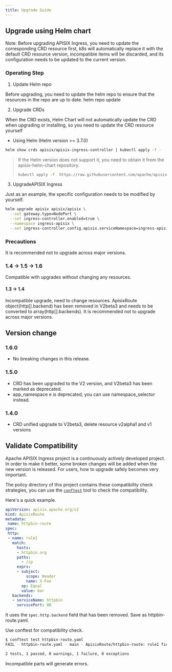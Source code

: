```yaml
---
title: Upgrade Guide
---
```


<!--
#
# Licensed to the Apache Software Foundation (ASF) under one or more
# contributor license agreements.  See the NOTICE file distributed with
# this work for additional information regarding copyright ownership.
# The ASF licenses this file to You under the Apache License, Version 2.0
# (the "License"); you may not use this file except in compliance with
# the License.  You may obtain a copy of the License at
#
#     http://www.apache.org/licenses/LICENSE-2.0
#
# Unless required by applicable law or agreed to in writing, software
# distributed under the License is distributed on an "AS IS" BASIS,
# WITHOUT WARRANTIES OR CONDITIONS OF ANY KIND, either express or implied.
# See the License for the specific language governing permissions and
# limitations under the License.
#
-->

## Upgrade using Helm chart

Note: Before upgrading APISIX Ingress, you need to update the corresponding CRD resource first, k8s will automatically replace it with the default CRD resource version, incompatible items will be discarded, and its configuration needs to be updated to the current version.

### Operating Step

1. Update Helm repo

Before upgrading, you need to update the helm repo to ensure that the resources in the repo are up to date.
helm repo update

2. Upgrade CRDs

When the CRD exists, Helm Chart will not automatically update the CRD when upgrading or installing, so you need to update the CRD resource yourself

- Using Helm (Helm version >= 3.7.0)

```sh
helm show crds apisix/apisix-ingress-controller | kubectl apply -f -
```

> If the Helm version does not support it, you need to obtain it from the apisix-helm-chart repository.
>
> ```sh
> kubectl apply -f  https://raw.githubusercontent.com/apache/apisix-helm-chart/apisix-0.11.1/charts/apisix-ingress-controller/crds/customresourcedefinitions.yaml
> ```

3. UpgradeAPISIX Ingress

Just as an example, the specific configuration needs to be modified by yourself.

```sh
helm upgrade apisix apisix/apisix \
  --set gateway.type=NodePort \
  --set ingress-controller.enabled=true \
  --namespace ingress-apisix \
  --set ingress-controller.config.apisix.serviceNamespace=ingress-apisix
```

### Precautions

It is recommended not to upgrade across major versions.

### 1.4 -> 1.5 -> 1.6

Compatible with upgrades without changing any resources.

#### 1.3 -> 1.4

Incompatible upgrade, need to change resources.
ApisixRoute object(http[].backend) has been removed in V2beta3 and needs to be converted to array(http[].backends). It is recommended not to upgrade across major versions.

## Version change

### 1.6.0

- No breaking changes in this release.

### 1.5.0

- CRD has been upgraded to the V2 version, and V2beta3 has been marked as deprecated.
- app_namespace e is deprecated, you can use namespace_selector instead.

### 1.4.0

- CRD unified upgrade to V2beta3, delete resource v2alpha1 and v1 versions

## Validate Compatibility

Apache APISIX Ingress project is a continuously actively developed project.
In order to make it better, some broken changes will be added when the new version is released.
For users, how to upgrade safely becomes very important.

The policy directory of this project contains these compatibility check strategies,
you can use the [`conftest`](https://github.com/open-policy-agent/conftest) tool to check the compatibility.

Here's a quick example.

```yaml
apiVersion: apisix.apache.org/v2
kind: ApisixRoute
metadata:
 name: httpbin-route
spec:
 http:
 - name: rule1
   match:
     hosts:
     - httpbin.org
     paths:
       - /ip
     exprs:
     - subject:
         scope: Header
         name: X-Foo
       op: Equal
       value: bar
   backends:
   - serviceName: httpbin
     servicePort: 80
```

It uses the `spec.http.backend` field that has been removed.
Save as httpbin-route.yaml.

Use conftest for compatibility check.

```bash
$ conftest test httpbin-route.yaml
FAIL - httpbin-route.yaml - main - ApisixRoute/httpbin-route: rule1 field http.backend has been removed, use http.backends instead.

2 tests, 1 passed, 0 warnings, 1 failure, 0 exceptions
```

Incompatible parts will generate errors.
